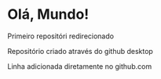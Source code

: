 # Olá, Mundo!
 Primeiro repositóri redirecionado

 Repositório criado através do github desktop

Linha adicionada diretamente no github.com
